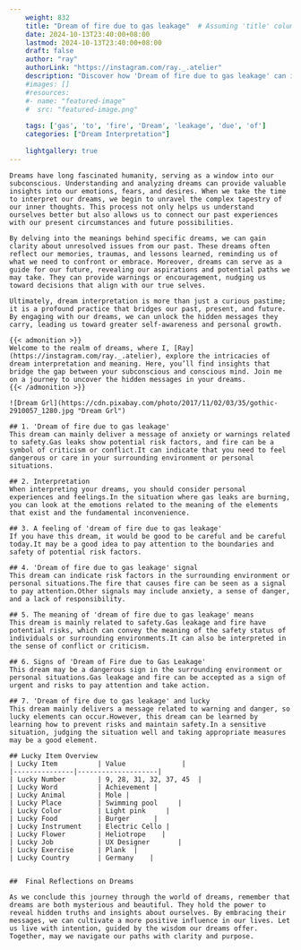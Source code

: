```yaml
---
    weight: 832
    title: "Dream of fire due to gas leakage"  # Assuming 'title' column exists
    date: 2024-10-13T23:40:00+08:00
    lastmod: 2024-10-13T23:40:00+08:00
    draft: false
    author: "ray"
    authorLink: "https://instagram.com/ray._.atelier"
    description: "Discover how 'Dream of fire due to gas leakage' can interpret your future and uncover its significant meanings in your life."
    #images: []
    #resources:
    #- name: "featured-image"
    #  src: "featured-image.png"
    
    tags: ['gas', 'to', 'fire', 'Dream', 'leakage', 'due', 'of']
    categories: ["Dream Interpretation"]
    
    lightgallery: true
---
```

    
    Dreams have long fascinated humanity, serving as a window into our subconscious. Understanding and analyzing dreams can provide valuable insights into our emotions, fears, and desires. When we take the time to interpret our dreams, we begin to unravel the complex tapestry of our inner thoughts. This process not only helps us understand ourselves better but also allows us to connect our past experiences with our present circumstances and future possibilities.
    
    By delving into the meanings behind specific dreams, we can gain clarity about unresolved issues from our past. These dreams often reflect our memories, traumas, and lessons learned, reminding us of what we need to confront or embrace. Moreover, dreams can serve as a guide for our future, revealing our aspirations and potential paths we may take. They can provide warnings or encouragement, nudging us toward decisions that align with our true selves.
    
    Ultimately, dream interpretation is more than just a curious pastime; it is a profound practice that bridges our past, present, and future. By engaging with our dreams, we can unlock the hidden messages they carry, leading us toward greater self-awareness and personal growth.
    
    {{< admonition >}}
    Welcome to the realm of dreams, where I, [Ray](https://instagram.com/ray._.atelier), explore the intricacies of dream interpretation and meaning. Here, you’ll find insights that bridge the gap between your subconscious and conscious mind. Join me on a journey to uncover the hidden messages in your dreams.
    {{< /admonition >}}
    
    ![Dream Grl](https://cdn.pixabay.com/photo/2017/11/02/03/35/gothic-2910057_1280.jpg "Dream Grl")
    
    ## 1. 'Dream of fire due to gas leakage'
    This dream can mainly deliver a message of anxiety or warnings related to safety.Gas leaks show potential risk factors, and fire can be a symbol of criticism or conflict.It can indicate that you need to feel dangerous or care in your surrounding environment or personal situations.
    
    ## 2. Interpretation
    When interpreting your dreams, you should consider personal experiences and feelings.In the situation where gas leaks are burning, you can look at the emotions related to the meaning of the elements that exist and the fundamental inconvenience.
    
    ## 3. A feeling of 'dream of fire due to gas leakage'
    If you have this dream, it would be good to be careful and be careful today.It may be a good idea to pay attention to the boundaries and safety of potential risk factors.
    
    ## 4. 'Dream of fire due to gas leakage' signal
    This dream can indicate risk factors in the surrounding environment or personal situations.The fire that causes fire can be seen as a signal to pay attention.Other signals may include anxiety, a sense of danger, and a lack of responsibility.
    
    ## 5. The meaning of 'dream of fire due to gas leakage' means
    This dream is mainly related to safety.Gas leakage and fire have potential risks, which can convey the meaning of the safety status of individuals or surrounding environments.It can also be interpreted in the sense of conflict or criticism.
    
    ## 6. Signs of 'Dream of Fire due to Gas Leakage'
    This dream may be a dangerous sign in the surrounding environment or personal situations.Gas leakage and fire can be accepted as a sign of urgent and risks to pay attention and take action.
    
    ## 7. 'Dream of fire due to gas leakage' and lucky
    This dream mainly delivers a message related to warning and danger, so lucky elements can occur.However, this dream can be learned by learning how to prevent risks and maintain safety.In a sensitive situation, judging the situation well and taking appropriate measures may be a good element.
    
    ## Lucky Item Overview
    | Lucky Item          | Value              |
    |---------------|--------------------|
    | Lucky Number        | 9, 28, 31, 32, 37, 45  |
    | Lucky Word          | Achievement |
    | Lucky Animal        | Mole |
    | Lucky Place         | Swimming pool     |
    | Lucky Color         | Light pink     |
    | Lucky Food          | Burger      |
    | Lucky Instrument    | Electric Cello |
    | Lucky Flower        | Heliotrope    |
    | Lucky Job           | UX Designer       |
    | Lucky Exercise      | Plank  |
    | Lucky Country       | Germany    |
    
    
    ##  Final Reflections on Dreams
    
    As we conclude this journey through the world of dreams, remember that dreams are both mysterious and beautiful. They hold the power to reveal hidden truths and insights about ourselves. By embracing their messages, we can cultivate a more positive influence in our lives. Let us live with intention, guided by the wisdom our dreams offer. Together, may we navigate our paths with clarity and purpose.
    